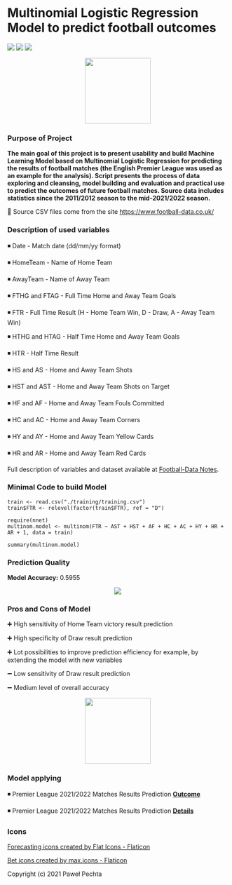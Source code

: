# Multinomial Logistic Regression Model to predict football outcomes

<img src="https://img.shields.io/github/languages/top/pawelp0499/football-prediction-model" /> <img src="https://img.shields.io/github/last-commit/pawelp0499/football-prediction-model" /> <img src="https://img.shields.io/badge/total%20commits-89-blueviolet" />


<p align="center"> <img src="https://cdn-icons-png.flaticon.com/512/2534/2534371.png" width="150" height="150" /> </p>


### Purpose of Project

**The main goal of this project is to present usability and build Machine Learning Model based on Multinomial Logistic Regression for predicting the results of football matches (the English Premier League was used as an example for the analysis). Script presents the process of data exploring and cleansing, model building and evaluation and practical use to predict the outcomes of future football matches. 
Source data includes statistics since the 2011/2012 season to the mid-2021/2022 season.**

🔸 Source CSV files come from the site https://www.football-data.co.uk/

### Description of used variables

◾ Date - Match date (dd/mm/yy format)

◾ HomeTeam - Name of Home Team

◾ AwayTeam - Name of Away Team

◾ FTHG and FTAG - Full Time Home and Away Team Goals

◾ FTR - Full Time Result (H - Home Team Win, D - Draw, A - Away Team Win)

◾ HTHG and HTAG - Half Time Home and Away Team Goals

◾ HTR - Half Time Result

◾ HS and AS - Home and Away Team Shots

◾ HST and AST - Home and Away Team Shots on Target

◾ HF and AF - Home and Away Team Fouls Committed

◾ HC and AC - Home and Away Team Corners

◾ HY and AY - Home and Away Team Yellow Cards

◾ HR and AR - Home and Away Team Red Cards

Full description of variables and dataset available at [Football-Data Notes](https://www.football-data.co.uk/notes.txt).

### Minimal Code to build Model

```
train <- read.csv("./training/training.csv")
train$FTR <- relevel(factor(train$FTR), ref = "D")

require(nnet)
multinom.model <- multinom(FTR ~ AST + HST + AF + HC + AC + HY + HR + AR + 1, data = train) 

summary(multinom.model)      
```

### Prediction Quality
**Model Accuracy:** 0.5955
<p align="center">
  <img src="https://i.postimg.cc/qR2Qhn30/Confusion-Matrix.png" />
</p>

### Pros and Cons of Model

➕ High sensitivity of Home Team victory result prediction

➕ High specificity of Draw result prediction

➕ Lot possibilities to improve prediction efficiency for example, by extending the model with new variables

➖ Low sensitivity of Draw result prediction

➖ Medium level of overall accuracy

<p align="center"> <img src="https://cdn-icons.flaticon.com/png/512/3425/premium/3425945.png?token=exp=1649536774~hmac=92ce4ce347d71da93327013eb11dea57" width="150" height="150" /> </p>

### Model applying

◾ Premier League 2021/2022 Matches Results Prediction **[Outcome](https://github.com/pawelp0499/Multinomial-LR-Model-to-predict-football-outcomes/blob/main/future_matches_prediction/predictions.csv)**

◾ Premier League 2021/2022 Matches Results Prediction **[Details](https://github.com/pawelp0499/Multinomial-LR-Model-to-predict-football-outcomes/blob/main/future_matches_prediction/README.md)**

### Icons

<a href="https://www.flaticon.com/free-icons/forecasting" title="forecasting icons">Forecasting icons created by Flat Icons - Flaticon</a>

<a href="https://www.flaticon.com/free-icons/bet" title="Bet icons">Bet icons created by max.icons - Flaticon</a>


Copyright (c) 2021 Paweł Pechta


